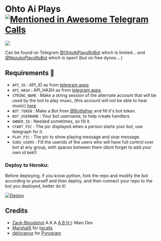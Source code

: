 # Ohto Ai Plays [![Mentioned in Awesome Telegram Calls](https://awesome.re/mentioned-badge-flat.svg)](https://github.com/tgcalls/awesome-tgcalls)

<img src='https://telegra.ph/file/ff0b5f2df191253feb199.jpg'>

Can be found on Telegram [@OhtoAiPlaysRoBot](https://t.me/OhtoAiPlaysRoBot) which is limited... and [@NezukoPlaysRoBot](https://t.me/NezukoPlaysRoBot) which is open! (but on free dynos....)

## Requirements 📝
- `API_ID` :  API_ID as from [telegram apps](https://my.telegram.org/)
- `API_HASH` :  API_HASH as from [telegram apps](https://my.telegram.org/)
- `STRING_NAME` :  Make a string session of the alternate account that will be used by the bot to play music, (this account will not be able to hear music) [here](https://repl.it/@subinps/getStringName)
- `BOT_TOKEN` :  Make a Bot from [@Botfather](https://t.me/botfather) and fill it's bot token.
- `BOT_USERNAME` : Your bot username, to help create handlers.
- `OWNER_ID` : Needed sometimes, so fill it.
- `START_PIC` : The pic displayed when a person starts your bot, use telegraph for it.
- `PLAY_PIC` : The pic to show playing message and stop message.
- `SUDO_USERS` :  Fill the userids of the users who will have full control over bot at any group, with spaces between them (dont forget to add your own id kek!)


<h3 align="centre"> Deploy to Heroku: </h3>

Before deploying, if you know python, fork the repo and modify the bot according to yourself and then deploy, and then connect your repo to the bot you deployed, better do it! 

[![Deploy](https://www.herokucdn.com/deploy/button.svg)](https://heroku.com/deploy?template=https://github.com/Zack-Bloodshot/Ohto-Ai)


## Credits

- [Zack-Bloodshot](https://github.com/Zack-Bloodshot) A.K.A [A B H I](https://t.me/DontKnowWhoRU): Main Dev
- [MarshalX](https://github.com/MarshalX) for [tgcalls](https://github.com/MarshalX/tgcalls)
- [delivrance](https://github.com/delivrance) for [Pyrogram](https://github.com/pyrogram/pyrogram)